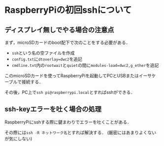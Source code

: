 
# RaspberryPiの初回sshについて

## ディスプレイ無しでやる場合の注意点

まず，microSDカードのboot配下で次のことをする必要がある．

- `ssh`という名の空ファイルを作成
- `config.txt`に`dtoverlay=dwc2`を追記
- `cmdline.txt`内の`rootwait`と`quiet`の間に`modules-load=dwc2,g_ether`を追記

このmicroSDカードを使ってRaspberryPiを起動してPCとUSBまたはイーサケーブルで接続する．

その後，PC上で`ssh pi@raspberrypi.local`とすればsshができる．

## ssh-keyエラーを吐く場合の処理

RaspberryPiにsshする際に鍵まわりでエラーを吐くことがある．

その際には`ssh -R ネットワーク名`とすれば解決する．
(厳密にはあまりよくないが気にしない)
